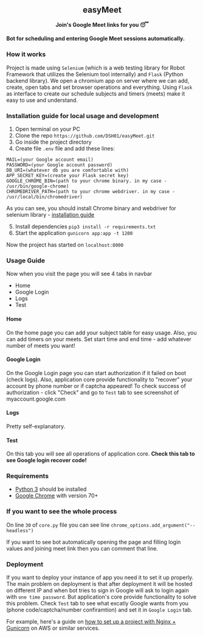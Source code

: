 <h2 align="center">easyMeet</h2>
<p align="center"><b>Join's Google Meet links for you 😴</b></p>

#### Bot for scheduling and entering Google Meet sessions automatically.

### How it works
Project is made using `Selenium` (which is a web testing library for Robot Framework that utilizes the Selenium tool internally) and `Flask` (Python backend library). We open a chromium app on server where we can add, create, open tabs and set browser operations and everything.
Using `Flask` as interface to create our schedule subjects and timers (meets) make it easy to use and understand.

### Installation guide for local usage and development
1. Open terminal on your PC
2. Clone the repo `https://github.com/DSH01/easyMeet.git`
3. Go inside the project directory
4. Create file `.env` file and add these lines:
```
MAIL=(your Google account email)
PASSWORD=(your Google account password)
DB_URI=(whatever db you are comfortable with)
APP_SECRET_KEY=(create your Flask secret key)
GOOGLE_CHROME_BIN=(path to your chrome binary. in my case - /usr/bin/google-chrome)
CHROMEDRIVER_PATH=(path to your chrome webdriver. in my case - /usr/local/bin/chromedriver)
```
As you can see, you should install Chrome binary and webdriver for selenium library - [installation guide](https://chromedriver.chromium.org/getting-started)

5. Install dependencies `pip3 install -r requirements.txt`
6. Start the application `gunicorn app:app -t 1200`

Now the project has started on `localhost:8000`


### Usage Guide
Now when you visit the page you will see 4 tabs in navbar 
- Home
- Google Login
- Logs
- Test

#### Home
On the home page you can add your subject table for easy usage.
Also, you can add timers on your meets. Set start time and end time - add whatever number of meets you want!

#### Google Login
On the Google Login page you can start authorization if it failed on boot (check logs).
Also, application core provide functionality to "recover" your account by phone number or if captcha appeared!
To check success of authorization - click "Check" and go to `Test` tab to see screenshot of myaccount.google.com

#### Logs
Pretty self-explanatory.

#### Test
On this tab you will see all operations of application core. **Check this tab to see Google login recover code!**


### Requirements
- [Python 3](https://www.python.org/downloads/) should be installed
- [Google Chrome](https://www.google.com/intl/en_in/chrome/) with version 70+


### If you want to see the whole process
On line `30` of `core.py` file you can see line `chrome_options.add_argument("--headless")`

If you want to see bot automatically opening the page and filling login values and joining meet link then you can comment that line.


### Deployment

If you want to deploy your instance of app you need it to set it up properly.
The main problem on deployment is that after deployment it will be hosted on different IP and when bot tries to sign in Google will ask to login again with `one time password`.
But application's core provide functionality to solve this problem. Check `Test` tab to see what excatly Google wants from you (phone code/captcha/number confiramtion) and set it in `Google Login` tab.

For example, here's a guide on [how to set up a project with Nginx + Gunicorn](https://www.digitalocean.com/community/tutorials/how-to-set-up-django-with-postgres-nginx-and-gunicorn-on-ubuntu-16-04#create-a-gunicorn-systemd-service-file) on AWS or similar services.

